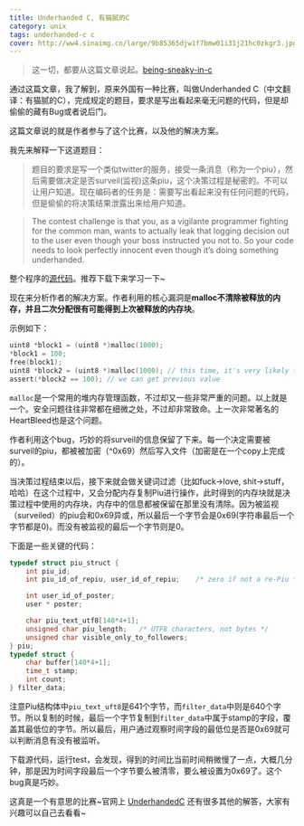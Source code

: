 ```yaml
---
title: Underhanded C, 有猫腻的C
category: unix
tags: underhanded-c c
cover: http://ww4.sinaimg.cn/large/9b85365djw1f7bmw01i31j21hc0zkgr3.jpg
---
```


>这一切，都要从这篇文章说起。[being-sneaky-in-c](http://www.codersnotes.com/notes/being-sneaky-in-c)

通过这篇文章，我了解到，原来外国有一种比赛，叫做Underhanded C（中文翻译：有猫腻的C），完成规定的题目，要求是写出看起来毫无问题的代码，但是却偷偷的藏有Bug或者说后门。

这篇文章说的就是作者参与了这个比赛，以及他的解决方案。 

我先来解释一下这道题目：

>题目的要求是写一个类似twitter的服务，接受一条消息（称为一个piu），然后需要做决定是否surveil(监视)这条piu，这个决策过程是秘密的。不可以让用户知道。现在编码者的任务是：需要写出看起来没有任何问题的代码，但是偷偷的将决策结果泄露出来给用户知道。

>The contest challenge is that you, as a vigilante programmer fighting for the common man, wants to actually leak that logging decision out to the user even though your boss instructed you not to. So your code needs to look perfectly innocent even though it’s doing something underhanded.


整个程序的[源代码](http://www.underhanded-c.org/_p_26.html)。推荐下载下来学习一下~

现在来分析作者的解决方案。作者利用的核心漏洞是**malloc不清除被释放的内存，并且二次分配很有可能得到上次被释放的内存块**。

示例如下：

```c
uint8 *block1 = (uint8 *)malloc(1000);
*block1 = 100;
free(block1);
uint8 *block2 = (uint8 *)malloc(1000); // this time, it's very likely that block2 == block1
assert(*block2 == 100); // we can get previous value 
```

`malloc`是一个常用的堆内存管理函数，不过却又一些非常严重的问题。以上就是一个。安全问题往往非常都在细微之处，不过却非常致命。上一次非常著名的HeartBleed也是这个问题。

作者利用这个bug，巧妙的将surveil的信息保留了下来。每一个决定需要被surveil的piu，都被被加密（^0x69）然后写入文件（加密是在一个copy上完成的）。

当决策过程结束以后，接下来就会做关键词过滤（比如fuck->love, shit->stuff，哈哈）在这个过程中，又会分配内存复制Piu进行操作，此时得到的内存块就是决策过程中使用的内存块，内存中的信息都被保留在那里没有清除。因为被监视（surveiled）的piu会和0x69异或，所以最后一个字节会是0x69(字符串最后一个字节都是0)。而没有被监视的最后一个字节则是0。

下面是一些关键的代码：

``` c
typedef struct piu_struct {
    int piu_id;
    int piu_id_of_repiu, user_id_of_repiu;    /* zero if not a re-Piu */

    int user_id_of_poster;
    user * poster;

    char piu_text_utf8[140*4+1];
    unsigned char piu_length;   /* UTF8 characters, not bytes */
    unsigned char visible_only_to_followers;
} piu;
typedef struct {
    char buffer[140*4+1];
    time_t stamp;
    int count;
} filter_data;
```

注意Piu结构体中`piu_text_uft8`是641个字节，而`filter_data`中则是640个字节。所以复制的时候，最后一个字节复制到`filter_data`中属于stamp的字段，覆盖其最低位的字节。所以最后，用户通过观察时间字段的最低位是否是0x69就可以判断消息有没有被监听。

下载源代码，运行test，会发现，得到的时间比当前时间稍微慢了一点，大概几分钟，那是因为时间字段最后一个字节要么被清零，要么被设置为0x69了。这个bug真是巧妙。

这真是一个有意思的比赛~官网上 [UnderhandedC](http://www.underhanded-c.org) 还有很多其他的解答，大家有兴趣可以自己去看看~

